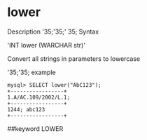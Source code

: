 # lower
Description
'35;'35;' 35; Syntax

'INT lower (WARCHAR str)'


Convert all strings in parameters to lowercase

'35;'35; example

```
mysql> SELECT lower("AbC123");
+-----------------+
1.A/AC.109/2002/L.1;
+-----------------+
1244; abc123
+-----------------+
```
##keyword
LOWER
